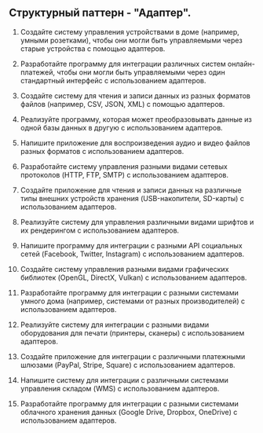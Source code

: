## Структурный паттерн - "Адаптер".

1. Создайте систему управления устройствами в доме (например, умными розетками), чтобы они могли быть управляемыми через старые устройства с помощью адаптеров.

2. Разработайте программу для интеграции различных систем онлайн-платежей, чтобы они могли быть управляемыми через один стандартный интерфейс с использованием адаптеров.

3. Создайте систему для чтения и записи данных из разных форматов файлов (например, CSV, JSON, XML) с помощью адаптеров.

4. Реализуйте программу, которая может преобразовывать данные из одной базы данных в другую с использованием адаптеров.

5. Напишите приложение для воспроизведения аудио и видео файлов разных форматов с использованием адаптеров.

6. Разработайте систему управления разными видами сетевых протоколов (HTTP, FTP, SMTP) с использованием адаптеров.

7. Создайте приложение для чтения и записи данных на различные типы внешних устройств хранения (USB-накопители, SD-карты) с использованием адаптеров.

8. Реализуйте систему для управления различными видами шрифтов и их рендерингом с использованием адаптеров.

9. Напишите программу для интеграции с разными API социальных сетей (Facebook, Twitter, Instagram) с использованием адаптеров.

10. Создайте систему управления разными видами графических библиотек (OpenGL, DirectX, Vulkan) с использованием адаптеров.

11. Разработайте программу для интеграции с разными системами умного дома (например, системами от разных производителей) с использованием адаптеров.

12. Реализуйте систему для интеграции с разными видами оборудования для печати (принтеры, сканеры) с использованием адаптеров.

13. Создайте приложение для интеграции с различными платежными шлюзами (PayPal, Stripe, Square) с использованием адаптеров.

14. Напишите систему для интеграции с различными системами управления складом (WMS) с использованием адаптеров.

15. Разработайте программу для интеграции с разными системами облачного хранения данных (Google Drive, Dropbox, OneDrive) с использованием адаптеров.
